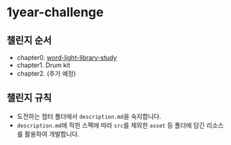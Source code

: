 # 1year-challenge

## 챌린지 순서
- chapter0. [word-light-library-study](https://github.com/yejin0216/words-light-library_study)
- chapter1. Drum kit
- chapter2. (추가 예정)

## 챌린지 규칙 
- 도전하는 챕터 폴더에서 `description.md`을 숙지합니다.
- `description.md`에 적힌 스펙에 따라 `src`를 제외한 `asset` 등 폴더에 담긴 리소스를 활용하여 개발합니다.
